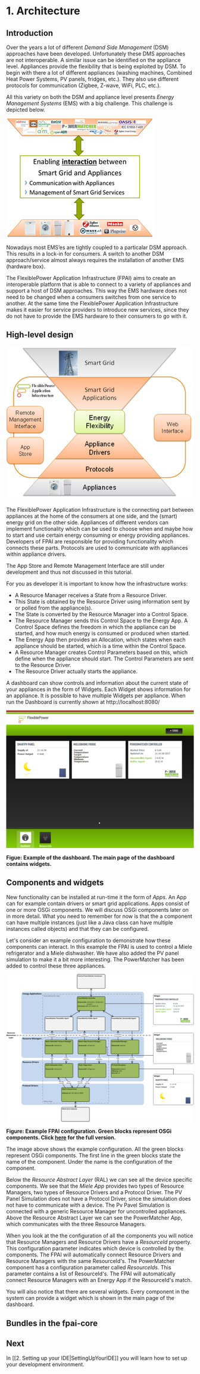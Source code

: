 # 1. Architecture

## Introduction

Over the years a lot of different *Demand Side Management* (DSM) approaches have been developed. Unfortunately these DMS approaches are not interoperable. A similar issue can be identified on the appliance level. Appliances provide the flexibility that is being exploited by DSM. To begin with there a lot of different appliances (washing machines, Combined Heat Power Systems, PV panels, fridges, etc.). They also use different protocols for communication (Zigbee, Z-wave, WiFi, PLC, etc.).

All this variety on both the DSM and appliance level presents *Energy Management Systems* (EMS) with a big challenge. This challenge is depicted below.

![](interaction.png)

Nowadays most EMS’es are tightly coupled to a particalar DSM approach. This results in a lock-in for consumers. A switch to another DSM approach/service almost always requires the installation of another EMS (hardware box).

The FlexiblePower Application Infrastructure (FPAI) aims to create an interoperable platform that is able to connect to a variety of appliances and support a host of DSM approaches. This way the EMS hardware does not need to be changed when a consumers switches from one service to another. At the same time the FlexiblePower Application Infrastructure makes it easier for service providers to introduce new services, since they do not have to provide the EMS hardware to their consumers to go with it.

## High-level design
![](hourglass.png)

The FlexiblePower Application Infrastructure is the connecting part between appliances at the home of the consumers at one side, and the (smart) energy grid on the other side. Appliances of different vendors can implement functionality which can be used to choose when and maybe how to start and use certain energy consuming or energy providing appliances. Developers of FPAI are responsible for providing functionality which connects these parts. Protocols are used to communicate with appliances within appliance drivers. 

The App Store and Remote Management Interface are still under development and thus not discussed in this tutorial.

For you as developer it is important to know how the infrastructure works:

* A Resource Manager receives a State from a Resource Driver. 
* This State is obtained by the Resource Driver using information sent by or polled from the appliance(s). 
* The State is converted by the Resource Manager into a Control Space. 
* The Resource Manager sends this Control Space to the Energy App. A Control Space defines the freedom in which the appliance can be started, and how much energy is consumed or produced when started. 
* The Energy App then provides an Allocation, which states when each appliance should be started, which is a time within the Control Space. 
* A Resource Manager creates Control Parameters based on this, which define when the appliance should start. The Control Parameters are sent to the Resource Driver.
* The Resource Driver actually starts the appliance.

A dashboard can show controls and information about the current state of your appliances in the form of Widgets. Each Widget shows information for an appliance. It is possible to have multiple Widgets per appliance. When run the Dashboard is currently shown at http://localhost:8080/

![](dashboard.png)

**Figue: Example of the dashboard. The main page of the dashboard contains widgets.**

## Components and widgets
New functionality can be installed at run-time it the form of *Apps*. An App can for example contain drivers or smart grid applications. Apps consist of one or more OSGi components. We will discuss OSGi components later on in more detail. What you need to remember for now is that the a component can have multiple instances (just like a Java class can have multiple instances called objects) and that they can be configured.

Let's consider an example configuration to demonstrate how these components can interact. In this example the FPAI is used to control a Miele refrigerator and a Miele dishwasher. We have also added the PV panel simulation to make it a bit more interesting. The PowerMatcher has been added to control these three appliances.

[![](component_overview.png)](https://raw.githubusercontent.com/wiki/flexiblepower/fpai-core/component_overview.png)

**Figure: Example FPAI configuration. Green blocks represent OSGi components. Click [here](https://raw.githubusercontent.com/wiki/flexiblepower/fpai-core/component_overview.png) for the full version.**

The image above shows the example configuration. All the green blocks represent OSGi components. The first line in the green blocks state the name of the component. Under the name is the configuration of the component.

Below the *Resource Abstract Layer* (RAL) we can see all the device specific components. We see that the *Miele App* provides two types of Resource Managers, two types of Resource Drivers and a Protocol Driver. The PV Panel Simulation does not have a Protocol Driver, since the simulation does not have to communicate with a device. The Pv Pavel Simulation is connected with a generic Resource Manager for uncontrolled appliances. Above the Resource Abstract Layer we can see the PowerMatcher App, which communicates with the three Resource Managers.

When you look at the the configuration of all the components you will notice that Resource Managers and Resource Drivers have a *ResourceId* property. This configuration parameter indicates which device is controlled by the components. The FPAI will automatically connect Resource Drivers and Resource Managers with the same ResourceId's. The PowerMatcher component has a configuration parameter called *ResourceIds*. This parameter contains a list of ResourceId's. The FPAI will automatically connect Resource Managers with an Energy App if the ResourceId's match.

You will also notice that there are several widgets. Every component in the system can provide a widget which is shown in the main page of the dashboard.

## Bundles in the fpai-core

## Next
In [[2. Setting up your IDE|SettingUpYourIDE]] you will learn how to set up your development environment.